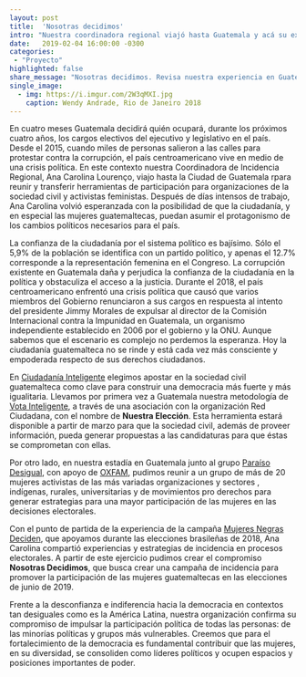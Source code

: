 ```yaml
---
layout: post
title:  'Nosotras decidimos'
intro: "Nuestra coordinadora regional viajó hasta Guatemala y acá su experiencia."
date:   2019-02-04 16:00:00 -0300
categories:
 - "Proyecto"
highlighted: false
share_message: "Nosotras decidimos. Revisa nuestra experiencia en Guatemala"
single_image:
  - img: https://i.imgur.com/2W3qMXI.jpg
    caption: Wendy Andrade, Rio de Janeiro 2018
---
```

En cuatro meses Guatemala decidirá quién ocupará, durante los próximos cuatro años, los cargos electivos del ejecutivo y legislativo en el país. Desde el 2015, cuando miles de personas salieron a las calles para protestar contra la corrupción, el país centroamericano vive en medio de una crisis política. En este contexto nuestra Coordinadora de Incidencia Regional, Ana Carolina Lourenço, viajo hasta la Ciudad de Guatemala rpara reunir y transferir herramientas de participación para organizaciones de la sociedad civil y activistas feministas. Después de días intensos de trabajo, Ana Carolina volvió esperanzada con la posibilidad de que la ciudadanía, y en especial las mujeres guatemaltecas, puedan asumir el protagonismo de los cambios políticos necesarios para el país.

La confianza de la ciudadanía por el sistema político es bajísimo. Sólo el 5,9% de la población se identifica con un partido político, y apenas el 12.7% corresponde a la representación femenina en el Congreso. La corrupción existente en Guatemala daña y perjudica la confianza de la ciudadanía en la política y obstaculiza el acceso a la justicia. Durante el 2018, el país centroamericano enfrentó una crisis política que causó que varios miembros del Gobierno renunciaron a sus cargos en respuesta al intento del presidente Jimmy Morales de expulsar al director de la Comisión Internacional contra la Impunidad en Guatemala, un organismo independiente establecido en 2006 por el gobierno y la ONU. Aunque sabemos que el escenario es complejo no perdemos la esperanza. Hoy la ciudadanía guatemalteca no se rinde y está cada vez más consciente y empoderada respecto de sus derechos ciudadanos. 

En [Ciudadanía Inteligente](https://ciudadaniai.org/) elegimos apostar en la sociedad civil guatemalteca como clave para construir una democracia más fuerte y más igualitaria. Llevamos por primera vez a Guatemala nuestra metodología de [Vota Inteligente](https://votainteligente.cl/), a través de una asociación con la organización Red Ciudadana, con el nombre de **Nuestra Elección**. Esta herramienta estará disponible a partir de marzo para que la sociedad civil, además de proveer información, pueda generar propuestas a las candidaturas para que éstas se comprometan con ellas.

Por otro lado, en nuestra estadía en Guatemala junto al grupo [Paraíso Desigual](http://paraisodesigual.gt/), con apoyo de [OXFAM](https://www.oxfam.org/es/paises/guatemala), pudimos reunir a un grupo de más de 20 mujeres activistas de las más variadas organizaciones y sectores , indígenas, rurales, universitarias y de movimientos pro derechos para generar estrategias para una mayor participación de las mujeres en las decisiones electorales. 

Con el punto de partida de la experiencia de la campaña [Mujeres Negras Deciden](http://mulheresnegrasdecidem.org/), que apoyamos durante las elecciones brasileñas de 2018, Ana Carolina compartió experiencias y estrategias de incidencia en procesos electorales. A partir de este ejercicio pudimos crear el compromiso **Nosotras Decidimos**, que busca crear una campaña de incidencia para promover la participación de las mujeres guatemaltecas en las elecciones de junio de 2019.

Frente  a la desconfianza e indiferencia hacia la democracia en contextos tan desiguales como es la América Latina, nuestra organización confirma su compromiso de impulsar la participación política de todas las personas: de las minorías políticas y grupos más vulnerables. Creemos que para el fortalecimiento de la democracia es fundamental contribuir que las mujeres, en su diversidad, se consoliden como líderes políticos y ocupen espacios y posiciones importantes de poder.
